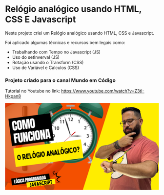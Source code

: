 # Relógio analógico usando HTML, CSS E Javascript

Neste projeto criei um Relógio analógico usando HTML, CSS e Javascript.

Foi aplicado algumas técnicas e recursos bem legais como:
- Trabalhando com Tempo no Javascript (JS)
- Uso do setInverval (JS)
- Rotação usando o Transform (CSS)
- Uso de Variável e Calculos (CSS)

### Projeto criado para o canal Mundo em Código
Tutorial no Youtube no link: 
https://www.youtube.com/watch?v=Z3tI-Hkpan8

![Miniatura do video tutorial.](https://github.com/wesdrasalves/relogio-analogico-js/blob/main/miniatura-sinal.png?raw=true)

